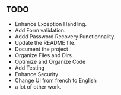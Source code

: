 ## TODO
- Enhance Exception Handling.
- Add Form validation.
- Addd Password Recovery Functionnality.
- Update the README file.
- Document the project
- Organize Files and Dirs 
- Optimize and Organize Code 
- Add Testing
- Enhance Security
- Change UI from french to English
- a lot of other work.
